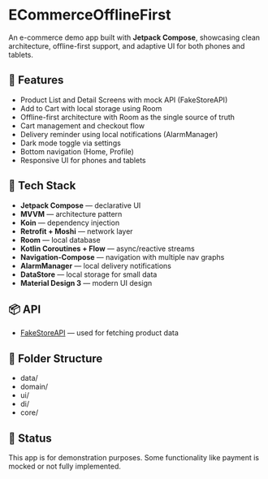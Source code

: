 # ECommerceOfflineFirst

An e-commerce demo app built with **Jetpack Compose**, showcasing clean architecture, offline-first
support, and adaptive UI for both phones and tablets.

## 📱 Features

- Product List and Detail Screens with mock API (FakeStoreAPI)
- Add to Cart with local storage using Room
- Offline-first architecture with Room as the single source of truth
- Cart management and checkout flow
- Delivery reminder using local notifications (AlarmManager)
- Dark mode toggle via settings
- Bottom navigation (Home, Profile)
- Responsive UI for phones and tablets

## 🧱 Tech Stack

- **Jetpack Compose** — declarative UI
- **MVVM** — architecture pattern
- **Koin** — dependency injection
- **Retrofit + Moshi** — network layer
- **Room** — local database
- **Kotlin Coroutines + Flow** — async/reactive streams
- **Navigation-Compose** — navigation with multiple nav graphs
- **AlarmManager** — local delivery notifications
- **DataStore** — local storage for small data
- **Material Design 3** — modern UI design

## 📦 API

- [FakeStoreAPI](https://fakestoreapi.com) — used for fetching product data

## 📂 Folder Structure

- data/
- domain/
- ui/
- di/
- core/

## 🚧 Status

This app is for demonstration purposes. Some functionality like payment is mocked
or not fully implemented.
